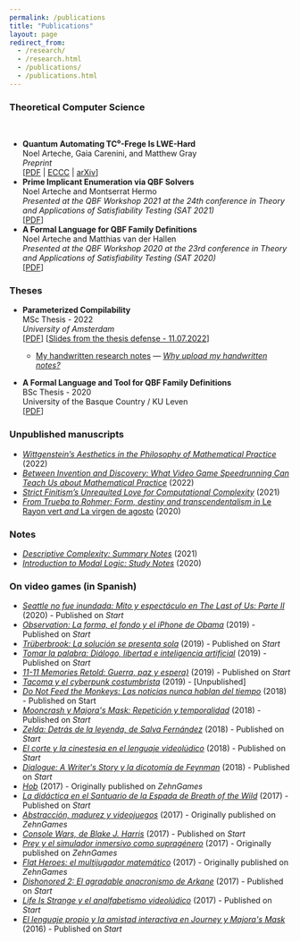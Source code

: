 ```yaml
---
permalink: /publications
title: "Publications"
layout: page
redirect_from: 
  - /research/
  - /research.html
  - /publications/
  - /publications.html
---
```




### Theoretical Computer Science  
  
<p>&nbsp;</p>  

- **Quantum Automating TC⁰-Frege Is LWE-Hard**  
  Noel Arteche, Gaia Carenini, and Matthew Gray  
  *Preprint*  
  [[PDF](https://narteche.github.io/files/papers/quantumatability_feb24.pdf)  | [ECCC](https://eccc.weizmann.ac.il/report/2024/029/) | [arXiv](https://arxiv.org/abs/2402.10351)]
- **Prime Implicant Enumeration via QBF Solvers**  
  Noel Arteche and Montserrat Hermo  
  *Presented at the QBF Workshop 2021 at the 24th conference in Theory and Applications of Satisfiability Testing (SAT 2021)*  
  [[PDF](https://narteche.github.io/files/papers/Prime%20Implicant%20Enumeration%20via%20QBF%20Solvers%20%5BNoel%20Arteche%2C%20Montserrat%20Hermo%5D.pdf)]
- **A Formal Language for QBF Family Definitions**  
  Noel Arteche and Matthias van der Hallen  
  *Presented at the QBF Workshop 2020 at the 23rd conference in Theory and Applications of Satisfiability Testing (SAT 2020)*  
  [[PDF](https://narteche.github.io/files/papers/A%20Formal%20Language%20for%20QBF%20Family%20Definitions%20%5BArteche%2C%20van%20der%20Hallen%5D.pdf)]

### Theses

- **Parameterized Compilability**  
  MSc Thesis - 2022  
  *University of Amsterdam*  
  [[PDF](https://eprints.illc.uva.nl/id/eprint/2210/1/MoL-2022-11.text.pdf)]    [[Slides from the thesis defense - 11.07.2022](https://narteche.github.io/files/slides/defense_slides_MoL.pdf)]  
  - [My handwritten research notes](https://drive.google.com/file/d/1GN1zJbU4dwtxafvQE0wrRLFaBn9zXkJL/view) — [_Why upload my handwritten notes?_](https://narteche.github.io/why_upload)

- **A Formal Language and Tool for QBF Family Definitions**  
  BSc Thesis - 2020  
  University of the Basque Country / KU Leven  
  [[PDF](https://narteche.github.io/files/others/A%20Formal%20Language%20and%20Tool%20for%20QBF%20Family%20Definitions%20%5BNoel%20Arteche%20-%20BSc%20Thesis%20text%5D.pdf)]

### Unpublished manuscripts   

- [_Wittgenstein’s Aesthetics in the Philosophy of Mathematical Practice_](https://narteche.github.io/files/manuscripts/Wittgenstein's%20Aesthetics%20in%20the%20Philosophy%20of%20Mathematical%20Practice%20%5BNoel%20Arteche%5D.pdf) (2022)
- [_Between Invention and Discovery: What Video Game Speedrunning Can Teach Us about Mathematical Practice_](https://narteche.github.io/files/manuscripts/Between%20Invention%20and%20Discovery:%20What%20Video%20Game%20Speedrunning%20Can%20Teach%20Us%20about%20Mathematical%20Practice%20%5BNoel%20Arteche%5D.pdf) (2022)
- [_Strict Finitism’s Unrequited Love for Computational Complexity_](https://narteche.github.io/files/manuscripts/Strict%20Finitism's%20Unrequited%20Love%20for%20Computational%20Complexity%20%5BNoel%20Arteche%5D.pdf) (2021)
- [_From Trueba to Rohmer: Form, destiny and transcendentalism in_ Le Rayon vert _and_ La virgen de agosto](https://drive.google.com/file/d/1kfl8dLLv7odEvrmBCMQB14PPwOnafO9C/view) (2020)

### Notes
- [_Descriptive Complexity: Summary Notes_](https://narteche.github.io/files/notes/Descriptive%20Complexity%20-%20Summary%20Notes.pdf) (2021)
- [_Introduction to Modal Logic: Study Notes_](https://narteche.github.io/files/notes/Introduction%20to%20Modal%20Logic%20-%20Study%20Notes.pdf) (2020)

### On video games (in Spanish)

- [_Seattle no fue inundada: Mito y espectáculo en The Last of Us: Parte II_](http://www.startvideojuegos.com/seattle-no-fue-inundada-mito-y-espectaculo-en-the-last-of-us-ii/) (2020) - Published on _Start_
- [_Observation: La forma, el fondo y el iPhone de Obama_](https://www.startvideojuegos.com/observation-la-forma-el-fondo-y-el-iphone-de-obama/) (2019) - Published on _Start_
- [_Trüberbrook: La solución se presenta sola_](https://www.startvideojuegos.com/truberbrook-la-solucion-se-presenta-sola/) (2019) - Published on _Start_
- [_Tomar la palabra: Diálogo, libertad e inteligencia artificial_](https://www.startvideojuegos.com/tomar-la-palabra-dialogo-libertad-e-inteligencia-artificial/) (2019) - Published on _Start_
- [_11-11 Memories Retold: Guerra, paz y espera)_](https://www.startvideojuegos.com/11-11-memories-retold-guerra-paz-y-espera/) (2019) - Published on _Start_
- [_Tacoma y el cyberpunk costumbrista_](https://narteche.github.io/files/others/zehngames/Tacoma%20y%20el%20cyberpunk%20constumbrista.pdf) (2019) - \[Unpublished\]
- [_Do Not Feed the Monkeys: Las noticias nunca hablan del tiempo_](https://www.startvideojuegos.com/do-not-feed-the-monkeys-las-noticias-nunca-hablan-del-tiempo/) (2018) - Published on Start
- [_Mooncrash y Majora's Mask: Repetición y temporalidad_](https://www.startvideojuegos.com/mooncrash-y-majorass-mask-repeticion-y-temporalidad/) (2018) - Published on _Start_
- [_Zelda: Detrás de la leyenda, de Salva Fernández_](https://www.startvideojuegos.com/zelda-detras-de-la-leyenda-de-salva-fernandez/) (2018) - Published on _Start_
- [_El corte y la cinestesia en el lenguaje videolúdico_](https://www.startvideojuegos.com/el-corte-y-la-cinestesia-en-el-lenguaje-videoludico/) (2018) - Published on _Start_
- [_Dialogue: A Writer's Story y la dicotomía de Feynman_](https://www.startvideojuegos.com/dialogue-a-writers-story-y-la-dicotomia-de-feynman/) (2018) - Published on _Start_
- [_Hob_](https://narteche.github.io/files/others/zehngames/Hob%20-%20Reseña.pdf) (2017) - Originally published on _ZehnGames_
- [_La didáctica en el Santuario de la Espada de Breath of the Wild_](https://www.startvideojuegos.com/la-didactica-en-el-santuario-de-la-espada-de-breath-of-the-wild/) (2017) - Published on _Start_
- [_Abstracción, madurez y videojuegos_](https://narteche.github.io/files/others/zehngames/Abtracción%2C%20madurez%20y%20videojuegos.pdf) (2017)  - Originally published on _ZehnGames_
- [_Console Wars, de Blake J. Harris_](https://www.startvideojuegos.com/console-wars-de-blake-j-harris/) (2017) - Published on _Start_
- [_Prey y el simulador inmersivo como supragénero_](https://narteche.github.io/files/others/zehngames/Prey%20y%20el%20simulador%20inmersivo%20como%20supragénero.pdf) (2017) - Originally published on _ZehnGames_
- [_Flat Heroes: el multijugador matemático_](https://narteche.github.io/files/others/zehngames/Flat%20Heroes_%20El%20multijugador%20matemático.pdf) (2017) - Originally published on _ZehnGames_
- [_Dishonored 2: El agradable anacronismo de Arkane_](https://www.startvideojuegos.com/dishonored-2-el-agradable-anacronismo/) (2017) - Published on _Start_
- [_Life Is Strange y el analfabetismo videolúdico_](https://www.startvideojuegos.com/life-is-strange-analfabetismo-videoludico/) (2017) - Published on _Start_
- [_El lenguaje propio y la amistad interactiva en Journey y Majora's Mask_](https://www.startvideojuegos.com/el-lenguaje-propio-y-la-amistad-interactiva-en-journey-y-majoras-mask/) (2016) - Published on _Start_
